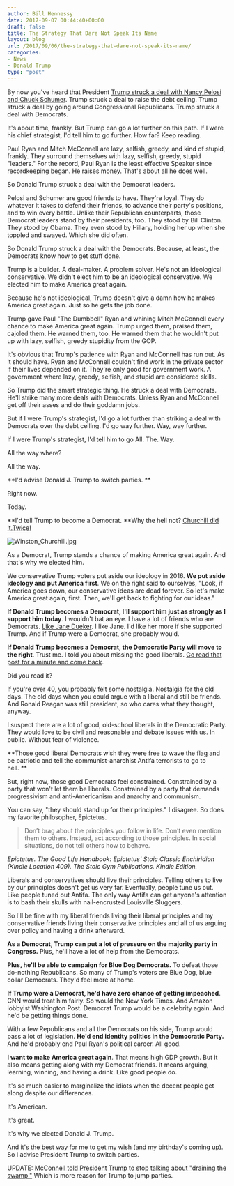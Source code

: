 ```yaml
---
author: Bill Hennessy
date: 2017-09-07 00:44:40+00:00
draft: false
title: The Strategy That Dare Not Speak Its Name
layout: blog
url: /2017/09/06/the-strategy-that-dare-not-speak-its-name/
categories:
- News
- Donald Trump
type: "post"
---
```


By now you've heard that President [Trump struck a deal with Nancy Pelosi and Chuck Schumer](https://www.thegatewaypundit.com/2017/09/trump-goes-around-nothing-republican-leaders-strikes-deal-pelosi-schumer/). Trump struck a deal to raise the debt ceiling. Trump struck a deal by going around Congressional Republicans. Trump struck a deal with Democrats.

It's about time, frankly. But Trump can go a lot further on this path. If I were his chief strategist, I'd tell him to go further. How far? Keep reading.

Paul Ryan and Mitch McConnell are lazy, selfish, greedy, and kind of stupid, frankly. They surround themselves with lazy, selfish, greedy, stupid "leaders." For the record, Paul Ryan is the least effective Speaker since recordkeeping began. He raises money. That's about all he does well.

So Donald Trump struck a deal with the Democrat leaders.

Pelosi and Schumer are good friends to have. They're loyal. They do whatever it takes to defend their friends, to advance their party's positions, and to win every battle. Unlike their Republican counterparts, those Democrat leaders stand by their presidents, too. They stood by Bill Clinton. They stood by Obama. They even stood by Hillary, holding her up when she toppled and swayed. Which she did often.

So Donald Trump struck a deal with the Democrats. Because, at least, the Democrats know how to get stuff done.

Trump is a builder. A deal-maker. A problem solver. He's not an ideological conservative. We didn't elect him to be an ideological conservative. We elected him to make America great again.

Because he's not ideological, Trump doesn't give a damn how he makes America great again. Just so he gets the job done.

Trump gave Paul "The Dumbbell" Ryan and whining Mitch McConnell every chance to make America great again. Trump urged them, praised them, cajoled them. He warned them, too. He warned them that he wouldn't put up with lazy, selfish, greedy stupidity from the GOP.

It's obvious that Trump's patience with Ryan and McConnell has run out. As it should have. Ryan and McConnell couldn't find work in the private sector if their lives depended on it. They're only good for government work. A government where lazy, greedy, selfish, and stupid are considered skills.

So Trump did the smart strategic thing. He struck a deal with Democrats. He'll strike many more deals with Democrats. Unless Ryan and McConnell get off their asses and do their goddamn jobs.

But if I were Trump's strategist, I'd go a lot further than striking a deal with Democrats over the debt ceiling. I'd go way further. Way, way further.

If I were Trump's strategist, I'd tell him to go All. The. Way.

All the way where?

All the way.

**I'd advise Donald J. Trump to switch parties. **

Right now.

Today.

**I'd tell Trump to become a Democrat. **Why the hell not? [Churchill did it.Twice!](https://winstonchurchill.hillsdale.edu/changing-parties/)

![Winston_Churchill.jpg](https://hennessysview.com/wp-content/uploads/2017/09/Winston_Churchill.jpg)


As a Democrat, Trump stands a chance of making America great again. And that's why we elected him.

We conservative Trump voters put aside our ideology in 2016. **We put aside ideology and put America first**. We on the right said to ourselves, "Look, if America goes down, our conservative ideas are dead forever. So let's make America great again, first. Then, we'll get back to fighting for our ideas."

**If Donald Trump becomes a Democrat, I'll support him just as strongly as I support him today**. I wouldn't bat an eye. I have a lot of friends who are Democrats. [Like Jane Dueker](https://twitter.com/JaneDueker). I like Jane. I'd like her more if she supported Trump. And if Trump were a Democrat, she probably would.

**If Donald Trump becomes a Democrat, the Democratic Party will move to the right**. Trust me. I told you about missing the good liberals. [Go read that post for a minute and come back](https://hennessysview.com/2017/08/31/who-can-stop-the-antifa-caliphate/).

Did you read it?

If you're over 40, you probably felt some nostalgia. Nostalgia for the old days. The old days when you could argue with a liberal and still be friends. And Ronald Reagan was still president, so who cares what they thought, anyway.

I suspect there are a lot of good, old-school liberals in the Democratic Party. They would love to be civil and reasonable and debate issues with us. In public. Without fear of violence.

**Those good liberal Democrats wish they were free to wave the flag and be patriotic and tell the communist-anarchist Antifa terrorists to go to hell. **

But, right now, those good Democrats feel constrained. Constrained by a party that won't let them be liberals. Constrained by a party that demands progressivism and anti-Americanism and anarchy and communism.

You can say, "they should stand up for their principles." I disagree. So does my favorite philosopher, Epictetus.



> Don’t brag about the principles you follow in life. Don’t even mention them to others. Instead, act according to those principles. In social situations, do not tell others how to behave.



_Epictetus. The Good Life Handbook: Epictetus' Stoic Classic Enchiridion (Kindle Location 409). The Stoic Gym Publications. Kindle Edition._

Liberals and conservatives should live their principles. Telling others to live by our principles doesn't get us very far. Eventually, people tune us out. Like people tuned out Antifa. The only way Antifa can get anyone's attention is to bash their skulls with nail-encrusted Louisville Sluggers.

So I'll be fine with my liberal friends living their liberal principles and my conservative friends living their conservative principles and all of us arguing over policy and having a drink afterward.

**As a Democrat, Trump can put a lot of pressure on the majority party in Congress.** Plus, he'll have a lot of help from the Democrats.

**Plus, he'll be able to campaign for Blue Dog Democrats.** To defeat those do-nothing Republicans. So many of Trump's voters are Blue Dog, blue collar Democrats. They'd feel more at home.

**If Trump were a Democrat, he'd have zero chance of getting impeached**. CNN would treat him fairly. So would the New York Times. And Amazon lobbyist Washington Post. Democrat Trump would be a celebrity again. And he'd be getting things done.

With a few Republicans and all the Democrats on his side, Trump would pass a lot of legislation. **He'd end identity politics in the Democratic Party.** And he'd probably end Paul Ryan's political career. All good.

**I want to make America great again**. That means high GDP growth. But it also means getting along with my Democrat friends. It means arguing, learning, winning, and having a drink. Like good people do.

It's so much easier to marginalize the idiots when the decent people get along despite our differences.

It's American.

It's great.

It's why we elected Donald J. Trump.

And it's the best way for me to get my wish (and my birthday's coming up). So I advise President Trump to switch parties.



UPDATE: [McConnell told President Trump to stop talking about "draining the swamp."](https://www.thegatewaypundit.com/2017/09/bannon-mcconnell-demanded-potus-trump-stop-drain-swamp-talk-video/) Which is more reason for Trump to jump parties.
